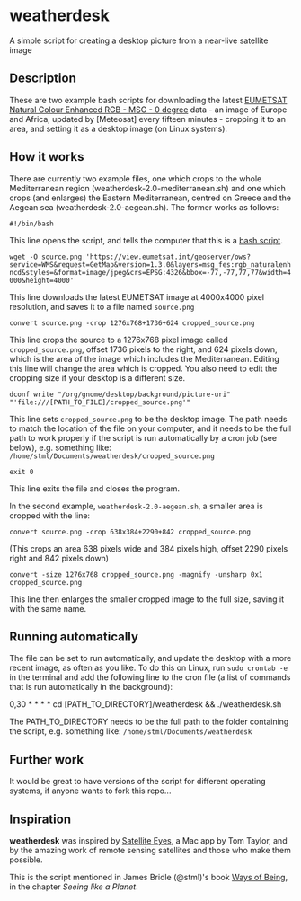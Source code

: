 # weatherdesk
A simple script for creating a desktop picture from a near-live satellite image

## Description

These are two example bash scripts for downloading the latest [EUMETSAT Natural Colour Enhanced RGB - MSG - 0 degree](https://data.eumetsat.int/product-navigator/product/EO:EUM:DAT:MSG:NCL_ENH) data - an image of Europe and Africa, updated by [Meteosat] every fifteen minutes - cropping it to an area, and setting it as a desktop image (on Linux systems).

## How it works

There are currently two example files, one which crops to the whole Mediterranean region (weatherdesk-2.0-mediterranean.sh) and one which crops (and enlarges) the Eastern Mediterranean, centred on Greece and the Aegean sea (weatherdesk-2.0-aegean.sh). The former works as follows:

`#!/bin/bash`

This line opens the script, and tells the computer that this is a [bash script](https://en.wikipedia.org/wiki/Bash_(Unix_shell)).

`wget -O source.png 'https://view.eumetsat.int/geoserver/ows?service=WMS&request=GetMap&version=1.3.0&layers=msg_fes:rgb_naturalenhncd&styles=&format=image/jpeg&crs=EPSG:4326&bbox=-77,-77,77,77&width=4000&height=4000'`

This line downloads the latest EUMETSAT image at 4000x4000 pixel resolution, and saves it to a file named `source.png`

`convert source.png -crop 1276x768+1736+624 cropped_source.png`

This line crops the source to a 1276x768 pixel image called `cropped_source.png`, offset 1736 pixels to the right, and 624 pixels down, which is the area of the image which includes the Mediterranean. Editing this line will change the area which is cropped. You also need to edit the cropping size if your desktop is a different size.

`dconf write "/org/gnome/desktop/background/picture-uri" "'file:///[PATH_TO_FILE]/cropped_source.png'"`

This line sets `cropped_source.png` to be the desktop image. The path needs to match the location of the file on your computer, and it needs to be the full path to work properly if the script is run automatically by a cron job (see below), e.g. something like: `/home/stml/Documents/weatherdesk/cropped_source.png`

`exit 0`

This line exits the file and closes the program.

In the second example, `weatherdesk-2.0-aegean.sh`, a smaller area is cropped with the line:

`convert source.png -crop 638x384+2290+842 cropped_source.png`

(This crops an area 638 pixels wide and 384 pixels high, offset 2290 pixels right and 842 pixels down)

`convert -size 1276x768 cropped_source.png -magnify -unsharp 0x1 cropped_source.png`

This line then enlarges the smaller cropped image to the full size, saving it with the same name.

## Running automatically

The file can be set to run automatically, and update the desktop with a more recent image, as often as you like. To do this on Linux, run `sudo crontab -e` in the terminal and add the following line to the cron file (a list of commands that is run automatically in the background):

0,30 * * * * cd [PATH_TO_DIRECTORY]/weatherdesk && ./weatherdesk.sh

The PATH_TO_DIRECTORY needs to be the full path to the folder containing the script, e.g. something like: `/home/stml/Documents/weatherdesk`

## Further work

It would be great to have versions of the script for different operating systems, if anyone wants to fork this repo...

## Inspiration

**weatherdesk** was inspired by [Satellite Eyes](https://satelliteeyes.tomtaylor.co.uk), a Mac app by Tom Taylor, and by the amazing work of remote sensing satellites and those who make them possible.

This is the script mentioned in James Bridle (@stml)'s book [Ways of Being](http://jamesbridle.com/books/ways-of-being), in the chapter *Seeing like a Planet*.
